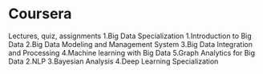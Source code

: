 # Coursera
Lectures, quiz, assignments
1.Big Data Specialization 
  1.Introduction to Big Data
  2.Big Data Modeling and Management System
  3.Big Data Integration and Processing 
  4.Machine learning with Big Data 
  5.Graph Analytics for Big Data 
2.NLP
3.Bayesian Analysis 
4.Deep Learning Specialization 

